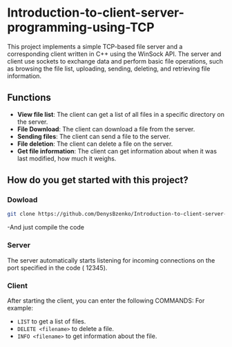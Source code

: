  # Introduction-to-client-server-programming-using-TCP
This project implements a simple TCP-based file server and a corresponding client written in C++ using the WinSock API. The server and client use sockets to exchange data and perform basic file operations, such as browsing the file list, uploading, sending, deleting, and retrieving file information.

## Functions

- **View file list**: The client can get a list of all files in a specific directory on the server.
- **File Download**: The client can download a file from the server.
- **Sending files**: The client can send a file to the server.
- **File deletion**: The client can delete a file on the server.
- **Get file information**: The client can get information about when it was last modified, how much it weighs.

## How do you get started with this project?

### Dowload 

```bash
git clone https://github.com/DenysBzenko/Introduction-to-client-server-programming-using-TCP.git
```
-And just compile the code

### Server

The server automatically starts listening for incoming connections on the port specified in the code ( 12345).

### Client 

After starting the client, you can enter the following COMMANDS: For example:
- `LIST` to get a list of files.
- `DELETE <filename>`  to delete a file.
- `INFO <filename>` to get information about the file.
